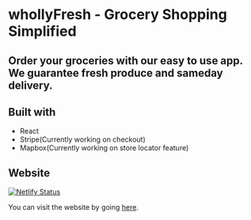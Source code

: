 # whollyFresh - Grocery Shopping Simplified
## Order your groceries with our easy to use app. We guarantee fresh produce and sameday delivery.
## Built with
* React
* Stripe(Currently working on checkout)
* Mapbox(Currently working on store locator feature)
## Website
[![Netlify Status](https://api.netlify.com/api/v1/badges/823a8470-dab5-4544-b314-31937f99357d/deploy-status)](https://app.netlify.com/sites/whollyfresh/deploys)

You can visit the website by going [here](https://whollyfresh.netlify.app/).
